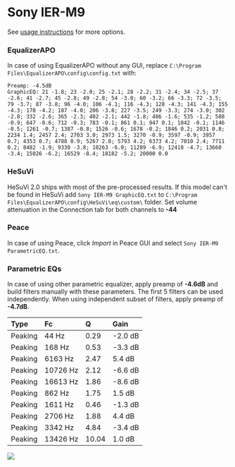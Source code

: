 # Sony IER-M9
See [usage instructions](https://github.com/jaakkopasanen/AutoEq#usage) for more options.

### EqualizerAPO
In case of using EqualizerAPO without any GUI, replace `C:\Program Files\EqualizerAPO\config\config.txt`
with:
```
Preamp: -4.5dB
GraphicEQ: 21 -1.8; 23 -2.0; 25 -2.1; 28 -2.2; 31 -2.4; 34 -2.5; 37 -2.6; 41 -2.7; 45 -2.8; 49 -2.8; 54 -3.0; 60 -3.2; 66 -3.3; 72 -3.5; 79 -3.7; 87 -3.8; 96 -4.0; 106 -4.1; 116 -4.3; 128 -4.3; 141 -4.3; 155 -4.3; 170 -4.2; 187 -4.0; 206 -3.8; 227 -3.5; 249 -3.3; 274 -3.0; 302 -2.8; 332 -2.6; 365 -2.3; 402 -2.1; 442 -1.8; 486 -1.6; 535 -1.2; 588 -0.9; 647 -0.6; 712 -0.3; 783 -0.1; 861 0.1; 947 0.1; 1042 -0.1; 1146 -0.5; 1261 -0.7; 1387 -0.8; 1526 -0.6; 1678 -0.2; 1846 0.2; 2031 0.8; 2234 1.4; 2457 2.4; 2703 3.0; 2973 1.5; 3270 -0.9; 3597 -0.9; 3957 0.7; 4353 0.7; 4788 0.9; 5267 2.8; 5793 4.2; 6373 4.2; 7010 2.4; 7711 0.2; 8482 -1.9; 9330 -3.8; 10263 -6.0; 11289 -6.9; 12418 -4.7; 13660 -3.4; 15026 -6.2; 16529 -8.4; 18182 -5.2; 20000 0.0
```

### HeSuVi
HeSuVi 2.0 ships with most of the pre-processed results. If this model can't be found in HeSuVi add
`Sony IER-M9 GraphicEQ.txt` to `C:\Program Files\EqualizerAPO\config\HeSuVi\eq\custom\` folder.
Set volume attenuation in the Connection tab for both channels to **-44**

### Peace
In case of using Peace, click *Import* in Peace GUI and select `Sony IER-M9 ParametricEQ.txt`.

### Parametric EQs
In case of using other parametric equalizer, apply preamp of **-4.6dB** and build filters manually
with these parameters. The first 5 filters can be used independently.
When using independent subset of filters, apply preamp of **-4.7dB**.

| Type    | Fc       |     Q | Gain    |
|:--------|:---------|:------|:--------|
| Peaking | 44 Hz    |  0.29 | -2.0 dB |
| Peaking | 168 Hz   |  0.53 | -3.3 dB |
| Peaking | 6163 Hz  |  2.47 | 5.4 dB  |
| Peaking | 10726 Hz |  2.12 | -6.6 dB |
| Peaking | 16613 Hz |  1.86 | -8.6 dB |
| Peaking | 862 Hz   |  1.75 | 1.5 dB  |
| Peaking | 1611 Hz  |  0.46 | -1.3 dB |
| Peaking | 2706 Hz  |  1.88 | 4.4 dB  |
| Peaking | 3342 Hz  |  4.84 | -3.4 dB |
| Peaking | 13426 Hz | 10.04 | 1.0 dB  |

![](https://raw.githubusercontent.com/jaakkopasanen/AutoEq/master/results/oratory1990/usound/Sony%20IER-M9/Sony%20IER-M9.png)